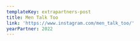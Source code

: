 ```yaml
---
templateKey: extrapartners-post
title: Men Talk Too
link: 'https://www.instagram.com/men_talk_too/'
yearPartner: 2022
---
```


